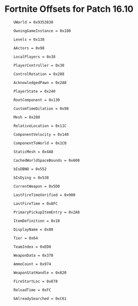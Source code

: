 # Fortnite Offsets for Patch 16.10

        UWorld = 0x9353830

        OwningGameInstance = 0x180

        Levels = 0x138

        AActors = 0x98

        LocalPlayers = 0x38

        PlayerController = 0x30

        ControlRotation = 0x288

        AcknowledgedPawn = 0x2A0

        PlayerState = 0x240

        RootComponent = 0x130

        CustomTimeDilation = 0x98

        Mesh = 0x280

        RelativeLocation = 0x11C

        ComponentVelocity = 0x140

        ComponentToWorld = 0x1C0

        StaticMesh = 0x4A8

        CachedWorldSpaceBounds = 0x600

        bIsDBNO = 0x552

        bIsDying = 0x538

        CurrentWeapon = 0x5D0

        LastFireTimeVerified = 0x900

        LastFireTime = 0x8FC

        PrimaryPickupItemEntry = 0x2A8

        ItemDefinition = 0x18

        DisplayName = 0x80

        Tier = 0x64

        TeamIndex = 0xED0

        WeaponData = 0x378

        AmmoCount = 0x974

        WeaponStatHandle = 0x820

        FireStartLoc = 0x878

        ReloadTime = 0xFC

        bAlreadySearched = 0xC61
